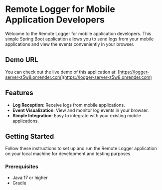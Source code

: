 # Remote Logger for Mobile Application Developers

Welcome to the Remote Logger for mobile application developers. This simple Spring Boot application allows you to send logs from your mobile applications and view the events conveniently in your browser.

## Demo URL

You can check out the live demo of this application at: [https://logger-server-z5w8.onrender.com](https://logger-server-z5w8.onrender.com)

## Features

- **Log Reception**: Receive logs from mobile applications.
- **Event Visualization**: View and monitor log events in your browser.
- **Simple Integration**: Easy to integrate with your existing mobile applications.

## Getting Started

Follow these instructions to set up and run the Remote Logger application on your local machine for development and testing purposes.

### Prerequisites

- Java 17 or higher
- Gradle


